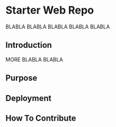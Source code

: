 # Starter Web Repo
BLABLA BLABLA BLABLA BLABLA BLABLA
## Introduction
MORE BLABLA BLABLA
## Purpose

## Deployment

## How To Contribute

